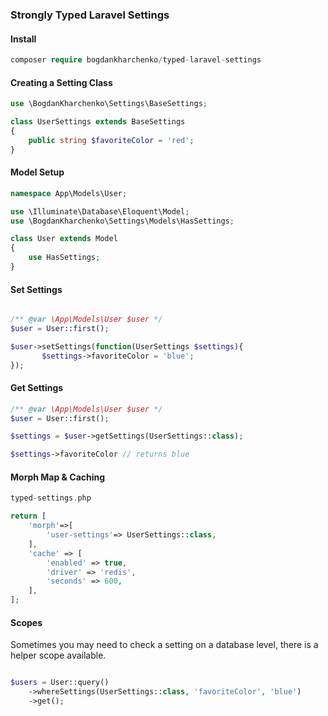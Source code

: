 ### Strongly Typed Laravel Settings

#### Install

```php
composer require bogdankharchenko/typed-laravel-settings
```

#### Creating a Setting Class

```php
use \BogdanKharchenko\Settings\BaseSettings;

class UserSettings extends BaseSettings
{
    public string $favoriteColor = 'red';
}
```

#### Model Setup

```php
namespace App\Models\User;

use \Illuminate\Database\Eloquent\Model;
use \BogdanKharchenko\Settings\Models\HasSettings;

class User extends Model
{
    use HasSettings;    
}
```

#### Set Settings

```php

/** @var \App\Models\User $user */
$user = User::first();

$user->setSettings(function(UserSettings $settings){
       $settings->favoriteColor = 'blue';
});
```

#### Get Settings

```php
/** @var \App\Models\User $user */
$user = User::first();

$settings = $user->getSettings(UserSettings::class);

$settings->favoriteColor // returns blue
```

#### Morph Map & Caching

```php
typed-settings.php

return [
    'morph'=>[
        'user-settings'=> UserSettings::class,
    ],
    'cache' => [
        'enabled' => true,
        'driver' => 'redis',
        'seconds' => 600,
    ],
];
```

#### Scopes
Sometimes you may need to check a setting on a database level, there is a helper scope available.
```php

$users = User::query()
    ->whereSettings(UserSettings::class, 'favoriteColor', 'blue')
    ->get();
```

